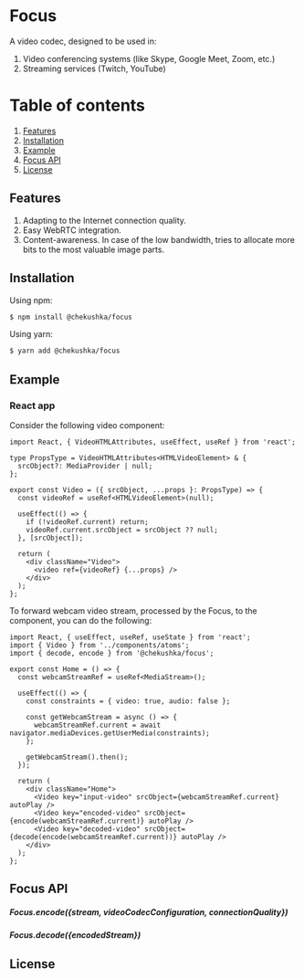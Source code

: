 # Focus
A video codec, designed to be used in:
1. Video conferencing systems (like Skype, Google Meet, Zoom, etc.)
2. Streaming services (Twitch, YouTube)
# Table of contents
1. [Features](#features)
2. [Installation](#installation)
3. [Example](#example) 
4. [Focus API](#focus)
5. [License](#license)

## Features
1. Adapting to the Internet connection quality.
2. Easy WebRTC integration.
3. Content-awareness. In case of the low bandwidth, tries to allocate more bits to the most valuable 
   image parts.
## Installation
Using npm:  
```bash
$ npm install @chekushka/focus
```
Using yarn:
```bash
$ yarn add @chekushka/focus
```
## Example
### React app  
Consider the following video component:
```tsx
import React, { VideoHTMLAttributes, useEffect, useRef } from 'react';

type PropsType = VideoHTMLAttributes<HTMLVideoElement> & {
  srcObject?: MediaProvider | null;
};

export const Video = ({ srcObject, ...props }: PropsType) => {
  const videoRef = useRef<HTMLVideoElement>(null);

  useEffect(() => {
    if (!videoRef.current) return;
    videoRef.current.srcObject = srcObject ?? null;
  }, [srcObject]);

  return (
    <div className="Video">
      <video ref={videoRef} {...props} />
    </div>
  );
};
```
To forward webcam video stream, processed by the Focus, to the component, you can do the following:
```tsx
import React, { useEffect, useRef, useState } from 'react';
import { Video } from '../components/atoms';
import { decode, encode } from '@chekushka/focus';

export const Home = () => {
  const webcamStreamRef = useRef<MediaStream>();

  useEffect(() => {
    const constraints = { video: true, audio: false };

    const getWebcamStream = async () => {
      webcamStreamRef.current = await navigator.mediaDevices.getUserMedia(constraints);
    };

    getWebcamStream().then();
  });

  return (
    <div className="Home">
      <Video key="input-video" srcObject={webcamStreamRef.current} autoPlay />
      <Video key="encoded-video" srcObject={encode(webcamStreamRef.current)} autoPlay />
      <Video key="decoded-video" srcObject={decode(encode(webcamStreamRef.current))} autoPlay />
    </div>
  );
};
```
## Focus API
##### Focus.encode({stream, videoCodecConfiguration, connectionQuality})
##### Focus.decode({encodedStream})
## License